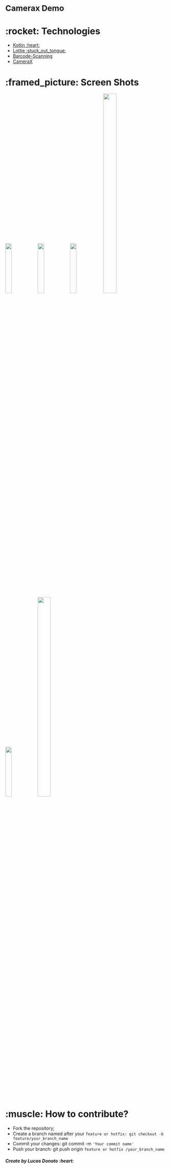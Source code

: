 ### **<h2>Camerax Demo</h2>**

<h1>:rocket: Technologies</h1>  

<ul>
  <li><a href="https://developer.android.com/kotlin?hl=pt" rel="nofollow"> Kotlin :heart: </a></li>
  <li><a href="https://lottiefiles.com/" rel="nofollow">Lottie :stuck_out_tongue:</a></li>
  <li><a href="https://developers.google.com/ml-kit/vision/barcode-scanning" rel="nofollow"> Barcode-Scanning </a></li>
  <li><a href="https://developer.android.com/training/camerax?hl=pt-br" rel="nofollow">CameraX</a></li>
</ul>

<h1>:framed_picture: Screen Shots</h1>  

<img src="https://user-images.githubusercontent.com/47648982/164782658-4b377e5d-fd6e-4c5d-b4f7-fb946a79467d.png" width="20%" style="max-width:40%;"/><img src="https://user-images.githubusercontent.com/47648982/164782660-ab29b709-1de3-4358-b4a9-33775fabf4f3.png" width="20%" style="max-width:40%;"/><img src="https://user-images.githubusercontent.com/47648982/164782664-56fdfb18-8e56-4400-8d94-a7d4b70e9830.png" width="20%" style="max-width:40%;"/>
<img src="https://user-images.githubusercontent.com/47648982/164783546-65f2a680-84bb-4e0a-8ea8-4e00d98892dd.png" width="40%" style="max-width:20%;"/>

<img src="https://user-images.githubusercontent.com/47648982/164782666-536f24df-eafe-4838-ba7a-0ada09a9db65.png" width="20%" style="max-width:40%;"/><img src="https://user-images.githubusercontent.com/47648982/164783759-57ba0aab-fa97-4b90-b85b-a3353b098bbb.png" width="40%" style="max-width:20%;"/>


<h1>:muscle: How to contribute?</h1>

<ul>
<li>Fork the repository;</li>
<li>Create a branch named after your <code>feature or hotfix: git checkout -b feature/your_branch_name</code></li>
 <li>Commit your changes: git commit -m <code>'Your commit name'</code></li>
 <li>Push your branch: git push origin <code>feature or hotfix /your_branch_name</code></li>
</ul>

<h5>Create by Lucas Donato :heart:</h5>
